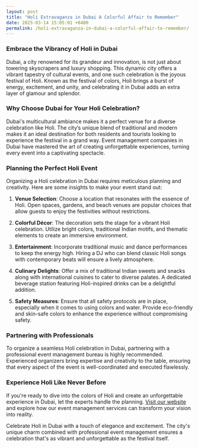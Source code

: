 ```yaml
---
layout: post
title: "Holi Extravaganza in Dubai A Colorful Affair to Remember"
date: 2025-03-14 15:05:01 +0400
permalink: /holi-extravaganza-in-dubai-a-colorful-affair-to-remember/
---
```



### Embrace the Vibrancy of Holi in Dubai

Dubai, a city renowned for its grandeur and innovation, is not just about towering skyscrapers and luxury shopping. This dynamic city offers a vibrant tapestry of cultural events, and one such celebration is the joyous festival of Holi. Known as the festival of colors, Holi brings a burst of energy, excitement, and unity, and celebrating it in Dubai adds an extra layer of glamour and splendor.

### Why Choose Dubai for Your Holi Celebration?

Dubai's multicultural ambiance makes it a perfect venue for a diverse celebration like Holi. The city’s unique blend of traditional and modern makes it an ideal destination for both residents and tourists looking to experience the festival in a grand way. Event management companies in Dubai have mastered the art of creating unforgettable experiences, turning every event into a captivating spectacle.

### Planning the Perfect Holi Event

Organizing a Holi celebration in Dubai requires meticulous planning and creativity. Here are some insights to make your event stand out:

1. **Venue Selection**: Choose a location that resonates with the essence of Holi. Open spaces, gardens, and beach venues are popular choices that allow guests to enjoy the festivities without restrictions.

2. **Colorful Décor**: The decoration sets the stage for a vibrant Holi celebration. Utilize bright colors, traditional Indian motifs, and thematic elements to create an immersive environment.

3. **Entertainment**: Incorporate traditional music and dance performances to keep the energy high. Hiring a DJ who can blend classic Holi songs with contemporary beats will ensure a lively atmosphere.

4. **Culinary Delights**: Offer a mix of traditional Indian sweets and snacks along with international cuisines to cater to diverse palates. A dedicated beverage station featuring Holi-inspired drinks can be a delightful addition.

5. **Safety Measures**: Ensure that all safety protocols are in place, especially when it comes to using colors and water. Provide eco-friendly and skin-safe colors to enhance the experience without compromising safety.

### Partnering with Professionals

To organize a seamless Holi celebration in Dubai, partnering with a professional event management bureau is highly recommended. Experienced organizers bring expertise and creativity to the table, ensuring that every aspect of the event is well-coordinated and executed flawlessly.

### Experience Holi Like Never Before

If you're ready to dive into the colors of Holi and create an unforgettable experience in Dubai, let the experts handle the planning. [Visit our website](https://geventm.com/) and explore how our event management services can transform your vision into reality.

Celebrate Holi in Dubai with a touch of elegance and excitement. The city's unique charm combined with professional event management ensures a celebration that's as vibrant and unforgettable as the festival itself.